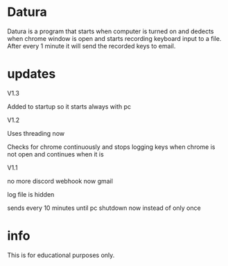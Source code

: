 # Datura
Datura is a program that starts when computer is turned on and dedects when chrome window is open and starts recording keyboard input to a file. After every 1 minute
it will send the recorded keys to email.




# updates
V1.3

Added to startup so it starts always with pc

V1.2

Uses threading now

Checks for chrome continuously and stops logging keys when chrome is not open and continues when it is

V1.1

no more discord webhook now gmail

log file is hidden

sends every 10 minutes until pc shutdown now instead of only once 


# info
This is for educational purposes only.
